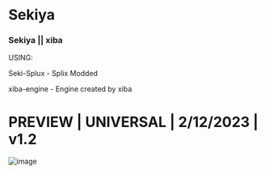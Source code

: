 # Sekiya
### Sekiya || xiba
USING:

Seki-Splux - Splix Modded

xiba-engine - Engine created by xiba

# PREVIEW | UNIVERSAL | 2/12/2023 | v1.2
![image](https://user-images.githubusercontent.com/75762069/226149932-531649c7-a496-4661-9ea2-256d84bcd42a.png)

